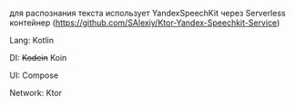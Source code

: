 для распознания текста использует YandexSpeechKit через Serverless контейнер (https://github.com/SAlexiy/Ktor-Yandex-Speechkit-Service)

Lang: Kotlin

DI: ~~Kodein~~ Koin

UI: Compose

Network: Ktor

